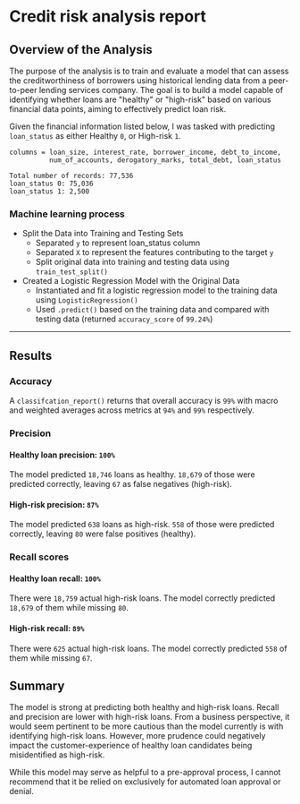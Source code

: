 # Credit risk analysis report

## Overview of the Analysis

The purpose of the analysis is to train and evaluate a model that can assess the creditworthiness of borrowers using historical lending data from a peer-to-peer lending services company. The goal is to build a model capable of identifying whether loans are "healthy" or "high-risk" based on various financial data points, aiming to effectively predict loan risk.


Given the financial information listed below, I was tasked with predicting `loan_status` as either Healthy `0`, or High-risk `1`.
```
columns = loan_size, interest_rate, borrower_income, debt_to_income,
          num_of_accounts, derogatory_marks, total_debt, loan_status

Total number of records: 77,536
loan_status 0: 75,036
loan_status 1: 2,500
```
### Machine learning process
- Split the Data into Training and Testing Sets
    - Separated `y` to represent loan_status column
    - Separated `X` to represent the features contributing to the target `y`
    - Split original data into training and testing data using `train_test_split()`
- Created a Logistic Regression Model with the Original Data
    - Instantiated and fit a logistic regression model to the training data using `LogisticRegression()`
    - Used `.predict()` based on the training data and compared with testing data (returned `accuracy_score` of `99.24%`)
---

## Results

### Accuracy
A `classifcation_report()` returns that overall accuracy is `99%` with macro and weighted averages across metrics at `94%` and `99%` respectively.

### Precision
#### Healthy loan precision: `100%`
The model predicted `18,746` loans as healthy. `18,679` of those were predicted correctly, leaving `67` as false negatives (high-risk).

#### High-risk precision: `87%`
The model predicted `638` loans as high-risk. `558` of those were predicted correctly, leaving `80` were false positives (healthy).

### Recall scores
#### Healthy loan recall: `100%`
There were `18,759` actual high-risk loans. The model correctly predicted `18,679` of them while missing `80`.

#### High-risk recall: `89%`
There were `625` actual high-risk loans. The model correctly predicted `558` of them while missing `67`.

## Summary

The model is strong at predicting both healthy and high-risk loans. Recall and precision are lower with high-risk loans. From a business perspective, it would seem pertinent to be more cautious than the model currently is with identifying high-risk loans. However, more prudence could negatively impact the customer-experience of healthy loan candidates being misidentified as high-risk.

While this model may serve as helpful to a pre-approval process, I cannot recommend that it be relied on exclusively for automated loan approval or denial.